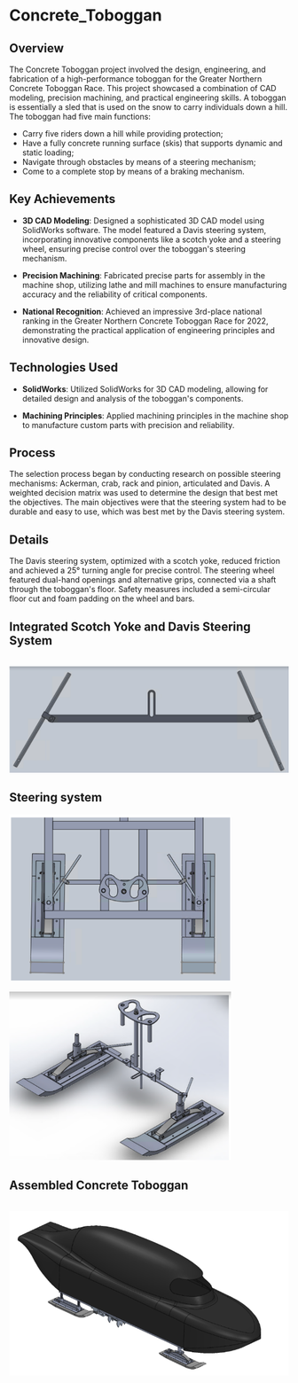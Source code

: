 # Concrete_Toboggan

## Overview
The Concrete Toboggan project involved the design, engineering, and fabrication of a high-performance toboggan for the Greater Northern Concrete Toboggan Race. This project showcased a combination of CAD modeling, precision machining, and practical engineering skills. A toboggan is essentially a sled that is used on the snow to carry individuals down a hill. The toboggan had five main functions:
* Carry five riders down a hill while providing protection;
* Have a fully concrete running surface (skis) that supports dynamic and static loading;
* Navigate through obstacles by means of a steering mechanism; 
* Come to a complete stop by means of a braking mechanism. 

## Key Achievements
* **3D CAD Modeling**: Designed a sophisticated 3D CAD model using SolidWorks software. The model featured a Davis steering system, incorporating innovative components like a scotch yoke and a steering wheel, ensuring precise control over the toboggan's steering mechanism.

* **Precision Machining**: Fabricated precise parts for assembly in the machine shop, utilizing lathe and mill machines to ensure manufacturing accuracy and the reliability of critical components.

* **National Recognition**: Achieved an impressive 3rd-place national ranking in the Greater Northern Concrete Toboggan Race for 2022, demonstrating the practical application of engineering principles and innovative design.

## Technologies Used
* **SolidWorks**: Utilized SolidWorks for 3D CAD modeling, allowing for detailed design and analysis of the toboggan's components.

* **Machining Principles**: Applied machining principles in the machine shop to manufacture custom parts with precision and reliability.

## Process
The selection process began by conducting research on possible steering mechanisms: Ackerman, crab, rack and pinion, articulated and Davis. A weighted decision matrix was used to determine the design that best met the objectives. The main objectives were that the steering system had to be durable and easy to use, which was best met by the Davis steering system.

## Details
The Davis steering system, optimized with a scotch yoke, reduced friction and achieved a 25° turning angle for precise control. The steering wheel featured dual-hand openings and alternative grips, connected via a shaft through the toboggan's floor. Safety measures included a semi-circular floor cut and foam padding on the wheel and bars.

## Integrated Scotch Yoke and Davis Steering System
&emsp;&emsp;&emsp;&emsp;&emsp;&emsp;&emsp;&emsp;&emsp;
<img src="Capture1.png" alt="Image 1" width="700">

## Steering system
<img src="Capture2.png" alt="Image 2" width="400"> &emsp;&emsp;&emsp;&emsp;&emsp;&emsp;&emsp;&emsp; <img src="Capture4.png" alt="Image 3" width="400">

## Assembled Concrete Toboggan
&emsp;&emsp;&emsp;&emsp;&emsp;&emsp;&emsp;&emsp;&emsp;
<img src="Capture5.png" alt="Image 4" width="700">

